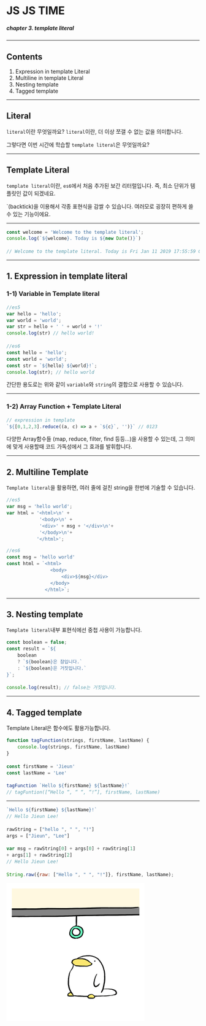 <!-- page_number: true -->

JS JS TIME
===
##### chapter 3. template literal

---
## Contents

<ol>
  <li>Expression in template Literal</li>
  <li>Multiline in template Literal</li>
  <li>Nesting template</li>
  <li>Tagged template</li>
</ol>

---
## Literal

`literal`이란 무엇일까요?
`literal`이란, 더 이상 쪼갤 수 없는 값을 의미합니다.

그렇다면 이번 시간에 학습할 `template literal`은 무엇일까요?

---

## Template Literal

`template literal`이란, `es6`에서 처음 추가된 보간 리터럴입니다. 
즉, 최소 단위가 템플릿인 값이 되겠네요.

`(backtick)을 이용해서 각종 표현식을 감쌀 수 있습니다. 
여러모로 굉장히 편하게 쓸 수 있는 기능이에요.
<hr>

```js
const welcome = 'Welcome to the template literal';
console.log(`${welcome}. Today is ${new Date()}`)

// Welcome to the template literal. Today is Fri Jan 11 2019 17:55:59 GMT+0900 (한국 표준시)
```

---

## 1. Expression in template literal
### 1-1) Variable in Template literal
```js
//es5
var hello = 'hello';
var world = 'world';
var str = hello + ' ' + world + '!'
console.log(str) // hello world!

//es6
const hello = 'hello';
const world = 'world';
const str = `${hello} ${world}!`;
console.log(str); // hello world
```
간단한 용도로는 위와 같이 `variable`와 `string`의 결합으로 사용할 수 있습니다.

---
### 1-2) Array Function + Template Literal
```js
// expression in template
`${[0,1,2,3].reduce((a, c) => a + `${c}`, '')}` // 0123
```
다양한 Array함수들 (map, reduce, filter, find 등등...)을 사용할 수 있는데, 그 의미에 맞게 사용할때 코드 가독성에서 그 효과를 발휘합니다. 

---
## 2. Multiline Template

`Template literal`을 활용하면, 여러 줄에 걸친 string을 한번에 기술할 수 있습니다.
```js
//es5
var msg = 'hello world';
var html = '<html>\n' +
            '<body>\n' +
           	'<div>' + msg + '</div>\n'+
            '</body>\n'+
           '</html>';
```

```js                 
//es6
const msg = 'hello world'
const html = `<html>
                <body>
                    <div>${msg}</div>
                </body>
              </html>`;

```
---
## 3. Nesting template

`Template literal`내부 표현식에선 중첩 사용이 가능합니다.
```js
const boolean = false;
const result = `${
	boolean 
	? `${boolean}은 참입니다.`
	: `${boolean}은 거짓입니다.`
}`;

console.log(result); // false는 거짓입니다.
```

---
## 4. Tagged template

Template Literal은 함수에도 활용가능합니다.
```js
function tagFunction(strings, firstName, lastName) {
    console.log(strings, firstName, lastName)
}
 
const firstName = 'Jieun'
const lastName = 'Lee'
 
tagFunction `Hello ${firstName} ${lastName}!` 
// tagFuntion([“Hello “, “ “, “!”], firstName, lastName)
```
---
```js
`Hello ${firstName} ${lastName}!`
// Hello Jieun Lee!

rawString = ["hello ", " ", "!"]
args = ["Jieun", "Lee"]

var msg = rawString[0] + args[0] + rawString[1] 
+ args[1] + rawString[2]
// Hello Jieun Lee!

String.raw({raw: ["Hello ", " ", "!"]}, firstName, lastName);
```

![bg](../../assets/ogu_end.gif)
